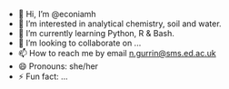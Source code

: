 - 👋 Hi, I’m @econiamh
- 👀 I’m interested in analytical chemistry, soil and water.
- 🌱 I’m currently learning Python, R & Bash.
- 💞️ I’m looking to collaborate on ...
- 📫 How to reach me by email n.gurrin@sms.ed.ac.uk
- 😄 Pronouns: she/her
- ⚡ Fun fact: ...

<!---
econiamh/econiamh is a ✨ special ✨ repository because its `README.md` (this file) appears on your GitHub profile.
You can click the Preview link to take a look at your changes.
--->
